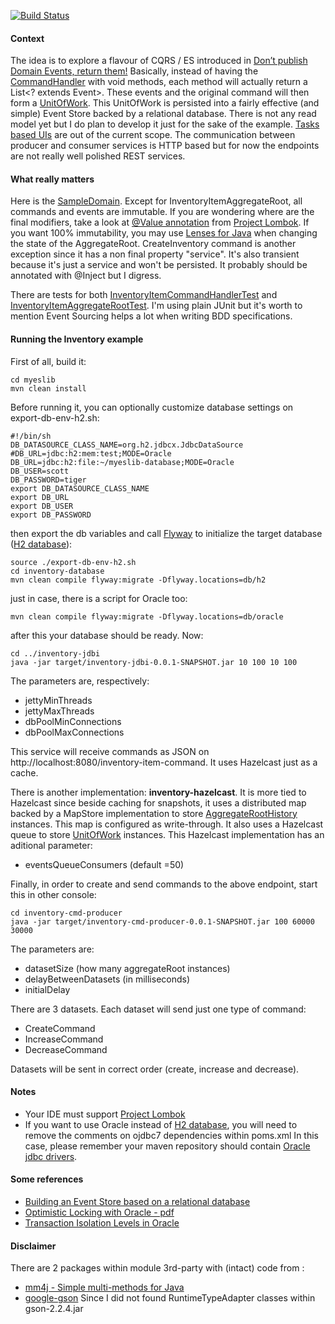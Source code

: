 [![Build Status](https://travis-ci.org/rodolfodpk/myeslib.svg?branch=master)](https://travis-ci.org/rodolfodpk/myeslib)

#### Context
The idea is to explore a flavour of CQRS / ES introduced in [Don’t publish Domain Events, return them!](http://www.jayway.com/2013/06/20/dont-publish-domain-events-return-them/) Basically, instead of having the  [CommandHandler](https://github.com/gregoryyoung/m-r/blob/master/SimpleCQRS/CommandHandlers.cs) with void methods, each method will actually return a List<? extends Event>. These events and the original command will then form a <a href="myeslib-core/src/main/java/org/myeslib/core/data/UnitOfWork.java">UnitOfWork</a>. This UnitOfWork is persisted into a fairly effective (and simple) Event Store backed by a relational database. There is not any read model yet but I do plan to develop it just for the sake of the example. [Tasks based UIs](http://cqrs.wordpress.com/documents/task-based-ui) are out of the current scope. The communication between producer and consumer services is HTTP based but for now the endpoints are not really well polished REST services.

#### What really matters
Here is the <a href="inventory-aggregate-root/src/main/java/org/myeslib/example/SampleDomain.java">SampleDomain</a>. Except for InventoryItemAggregateRoot, all commands and events are immutable. If you are wondering where are the final modifiers, take a look at [@Value annotation](http://projectlombok.org/features/Value.html) from  [Project Lombok](http://projectlombok.org/).
If you want 100% immutability, you may use [Lenses for Java](https://github.com/remeniuk/java-lenses/blob/master/examples/src/main/java/PersonZipCodeExample.java) when changing the state of the AggregateRoot. CreateInventory command is another exception since it has a non final property "service". It's also transient because it's just a service and won't be persisted. It probably should be annotated with @Inject but I digress.

There are tests for both <a href="https://github.com/rodolfodpk/myeslib/tree/master/inventory-aggregate-root/src/test/java/org/myeslib/example/InventoryItemCommandHandlerTest.java">InventoryItemCommandHandlerTest</a> and <a href="https://github.com/rodolfodpk/myeslib/tree/master/inventory-aggregate-root/src/test/java/org/myeslib/example/InventoryItemAggregateRootTest.java">InventoryItemAggregateRootTest</a>. I'm using plain JUnit but it's worth to mention Event Sourcing helps a lot when writing BDD specifications.

#### Running the Inventory example
First of all, build it:
```
cd myeslib
mvn clean install
```
Before running it, you can optionally customize database settings on export-db-env-h2.sh: 
```
#!/bin/sh
DB_DATASOURCE_CLASS_NAME=org.h2.jdbcx.JdbcDataSource
#DB_URL=jdbc:h2:mem:test;MODE=Oracle
DB_URL=jdbc:h2:file:~/myeslib-database;MODE=Oracle
DB_USER=scott
DB_PASSWORD=tiger
export DB_DATASOURCE_CLASS_NAME
export DB_URL
export DB_USER
export DB_PASSWORD
```
then export the db variables and call [Flyway](http://flywaydb.org/) to initialize the target database ([H2 database](http://www.h2database.com)):
```
source ./export-db-env-h2.sh
cd inventory-database
mvn clean compile flyway:migrate -Dflyway.locations=db/h2
```
just in case, there is a script for Oracle too:
```
mvn clean compile flyway:migrate -Dflyway.locations=db/oracle
```
after this your database should be ready. Now:
```
cd ../inventory-jdbi
java -jar target/inventory-jdbi-0.0.1-SNAPSHOT.jar 10 100 10 100
```
The parameters are, respectively: 
* jettyMinThreads 
* jettyMaxThreads 
* dbPoolMinConnections 
* dbPoolMaxConnections


This service will receive commands as JSON on http://localhost:8080/inventory-item-command. It uses Hazelcast just as a cache. 

There is another implementation: **inventory-hazelcast**. It is more tied to Hazelcast since beside caching for snapshots, it uses a distributed map backed by a MapStore implementation to store <a href="myeslib-core/src/main/java/org/myeslib/core/data/AggregateRootHistory.java">AggregateRootHistory</a> instances. This map is configured as write-through. It also uses a Hazelcast queue to store <a href="myeslib-core/src/main/java/org/myeslib/core/data/UnitOfWork.java">UnitOfWork</a> instances. This Hazelcast implementation has an aditional parameter: 

* eventsQueueConsumers (default =50)

Finally, in order to create and send commands to the above endpoint, start this in other console:
```
cd inventory-cmd-producer
java -jar target/inventory-cmd-producer-0.0.1-SNAPSHOT.jar 100 60000 30000
```
The parameters are: 
* datasetSize (how many aggregateRoot instances)
* delayBetweenDatasets (in milliseconds) 
* initialDelay
 
There are 3 datasets. Each dataset will send just one type of command: 
* CreateCommand 
* IncreaseCommand 
* DecreaseCommand

Datasets will be sent in correct order (create, increase and decrease). 

#### Notes
* Your IDE must support [Project Lombok](http://projectlombok.org/)
* If you want to use Oracle instead of [H2 database](http://www.h2database.com), you will need to remove the comments on ojdbc7 dependencies within poms.xml In this case, please remember your maven repository should contain [Oracle jdbc drivers](http://www.oracle.com/technetwork/database/features/jdbc/jdbc-drivers-12c-download-1958347.html).

#### Some references
* [Building an Event Store based on a relational database](http://cqrs.wordpress.com/documents/building-event-storage/)
* [Optimistic Locking with Oracle - pdf](https://www.google.com/url?sa=t&rct=j&q=&esrc=s&source=web&cd=1&ved=0CCgQFjAA&url=http%3A%2F%2Fwww.orafaq.com%2Fpapers%2Flocking.pdf&ei=rusgU7fgI8aqkAfU0oHQCw&usg=AFQjCNHwIQtdeFyDPmKRd-LYChUtLf0XFw&sig2=aQD6hQbsKKP0yow7677ZtA&bvm=bv.62922401,d.eW0)
* [Transaction Isolation Levels in Oracle](http://www.oracle.com/technetwork/issue-archive/2005/05-nov/o65asktom-082389.html)

#### Disclaimer
There are 2 packages within module 3rd-party with (intact) code from :

* [mm4j - Simple multi-methods for Java](http://gsd.di.uminho.pt/members/jop/mm4j)
* [google-gson](https://code.google.com/p/google-gson) Since I did not found RuntimeTypeAdapter classes within gson-2.2.4.jar
